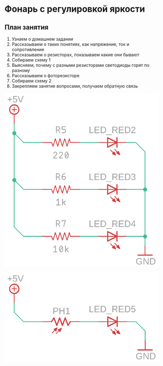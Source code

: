 # Фонарь с регулировкой яркости

## План занятия

1. Узнаем о домашнем задании
2. Рассказываем о таких понятиях, как напряжение, ток и сопротивление
3. Рассказываем о резисторах, показываем какие они бывают
4. Собираем схему 1
5. Выясняем, почему с разными резисторами светодиоды горят по разному
6. Рассказываем о фоторезисторе
7. Собираем схему 2
8. Закрепляем занятие вопросами, получаем обратную связь

![](../.gitbook/assets/lamp_schematic3.png)

![](../.gitbook/assets/lamp_schematic4.png)

